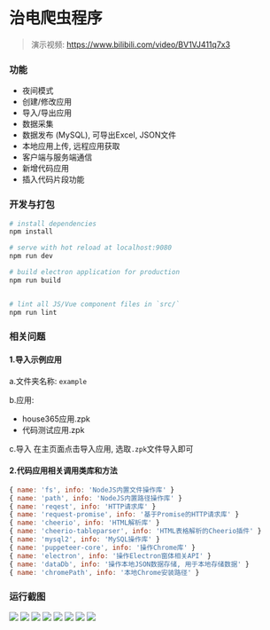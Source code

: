 # 治电爬虫程序
> 演示视频: https://www.bilibili.com/video/BV1VJ411q7x3

### 功能

 - 夜间模式
 - 创建/修改应用
 - 导入/导出应用
 - 数据采集
 - 数据发布 (MySQL), 可导出Excel, JSON文件
 - 本地应用上传, 远程应用获取
 - 客户端与服务端通信
 - 新增代码应用
 - 插入代码片段功能

### 开发与打包

``` bash
# install dependencies
npm install

# serve with hot reload at localhost:9080
npm run dev

# build electron application for production
npm run build


# lint all JS/Vue component files in `src/`
npm run lint

```

### 相关问题
#### 1.导入示例应用
a.文件夹名称: `example`

b.应用: 

 - house365应用.zpk
 - 代码测试应用.zpk

c.导入
在主页面点击导入应用, 选取`.zpk`文件导入即可


#### 2.代码应用相关调用类库和方法
```javascript
{ name: 'fs', info: 'NodeJS内置文件操作库' }
{ name: 'path', info: 'NodeJS内置路径操作库' }
{ name: 'reqest', info: 'HTTP请求库' }
{ name: 'request-promise', info: '基于Promise的HTTP请求库' }
{ name: 'cheerio', info: 'HTML解析库' }
{ name: 'cheerio-tableparser', info: 'HTML表格解析的Cheerio插件' }
{ name: 'mysql2', info: 'MySQL操作库' }
{ name: 'puppeteer-core', info: '操作Chrome库' }
{ name: 'electron', info: '操作Electron窗体相关API' }
{ name: 'dataDb', info: '操作本地JSON数据存储, 用于本地存储数据' }
{ name: 'chromePath', info: '本地Chrome安装路径' }
```

### 运行截图
![](./imgs/1.jpg)
![](./imgs/7.jpg)
![](./imgs/2.jpg)
![](./imgs/3.jpg)
![](./imgs/4.jpg)
![](./imgs/5.jpg)
![](./imgs/6.jpg)
![](./imgs/8.jpg)
